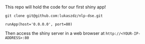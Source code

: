 This repo will hold the code for our first shiny app!

`git clone git@github.com:lukaszdz/nlp-dse.git`

```library(shiny)
runApp(host='0.0.0.0', port=80)
```

Then access the shiny server in a web browser at `http://<YOUR-IP-ADDRESS>:80`